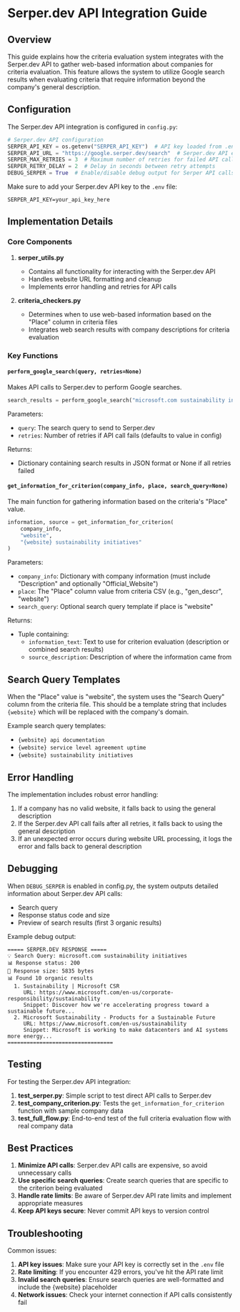 # Serper.dev API Integration Guide

## Overview

This guide explains how the criteria evaluation system integrates with the Serper.dev API to gather web-based information about companies for criteria evaluation. This feature allows the system to utilize Google search results when evaluating criteria that require information beyond the company's general description.

## Configuration

The Serper.dev API integration is configured in `config.py`:

```python
# Serper.dev API configuration
SERPER_API_KEY = os.getenv("SERPER_API_KEY")  # API key loaded from .env file
SERPER_API_URL = "https://google.serper.dev/search"  # Serper.dev API endpoint
SERPER_MAX_RETRIES = 3  # Maximum number of retries for failed API calls
SERPER_RETRY_DELAY = 2  # Delay in seconds between retry attempts
DEBUG_SERPER = True  # Enable/disable debug output for Serper API calls
```

Make sure to add your Serper.dev API key to the `.env` file:

```
SERPER_API_KEY=your_api_key_here
```

## Implementation Details

### Core Components

1. **serper_utils.py**
   - Contains all functionality for interacting with the Serper.dev API
   - Handles website URL formatting and cleanup
   - Implements error handling and retries for API calls

2. **criteria_checkers.py**
   - Determines when to use web-based information based on the "Place" column in criteria files
   - Integrates web search results with company descriptions for criteria evaluation

### Key Functions

#### `perform_google_search(query, retries=None)`

Makes API calls to Serper.dev to perform Google searches.

```python
search_results = perform_google_search("microsoft.com sustainability initiatives")
```

Parameters:
- `query`: The search query to send to Serper.dev
- `retries`: Number of retries if API call fails (defaults to value in config)

Returns:
- Dictionary containing search results in JSON format or None if all retries failed

#### `get_information_for_criterion(company_info, place, search_query=None)`

The main function for gathering information based on the criteria's "Place" value.

```python
information, source = get_information_for_criterion(
    company_info,
    "website",
    "{website} sustainability initiatives"
)
```

Parameters:
- `company_info`: Dictionary with company information (must include "Description" and optionally "Official_Website")
- `place`: The "Place" column value from criteria CSV (e.g., "gen_descr", "website")
- `search_query`: Optional search query template if place is "website"

Returns:
- Tuple containing:
  - `information_text`: Text to use for criterion evaluation (description or combined search results)
  - `source_description`: Description of where the information came from

## Search Query Templates

When the "Place" value is "website", the system uses the "Search Query" column from the criteria file. This should be a template string that includes `{website}` which will be replaced with the company's domain.

Example search query templates:
- `{website} api documentation`
- `{website} service level agreement uptime`
- `{website} sustainability initiatives`

## Error Handling

The implementation includes robust error handling:

1. If a company has no valid website, it falls back to using the general description
2. If the Serper.dev API call fails after all retries, it falls back to using the general description
3. If an unexpected error occurs during website URL processing, it logs the error and falls back to general description

## Debugging

When `DEBUG_SERPER` is enabled in config.py, the system outputs detailed information about Serper.dev API calls:

- Search query
- Response status code and size
- Preview of search results (first 3 organic results)

Example debug output:
```
===== SERPER.DEV RESPONSE =====
💡 Search Query: microsoft.com sustainability initiatives
📊 Response status: 200
📄 Response size: 5835 bytes
📊 Found 10 organic results
  1. Sustainability | Microsoft CSR
     URL: https://www.microsoft.com/en-us/corporate-responsibility/sustainability
     Snippet: Discover how we're accelerating progress toward a sustainable future...
  2. Microsoft Sustainability - Products for a Sustainable Future
     URL: https://www.microsoft.com/en-us/sustainability
     Snippet: Microsoft is working to make datacenters and AI systems more energy...
=================================
```

## Testing

For testing the Serper.dev API integration:

1. **test_serper.py**: Simple script to test direct API calls to Serper.dev
2. **test_company_criterion.py**: Tests the `get_information_for_criterion` function with sample company data
3. **test_full_flow.py**: End-to-end test of the full criteria evaluation flow with real company data

## Best Practices

1. **Minimize API calls**: Serper.dev API calls are expensive, so avoid unnecessary calls
2. **Use specific search queries**: Create search queries that are specific to the criterion being evaluated
3. **Handle rate limits**: Be aware of Serper.dev API rate limits and implement appropriate measures
4. **Keep API keys secure**: Never commit API keys to version control

## Troubleshooting

Common issues:

1. **API key issues**: Make sure your API key is correctly set in the `.env` file
2. **Rate limiting**: If you encounter 429 errors, you've hit the API rate limit
3. **Invalid search queries**: Ensure search queries are well-formatted and include the {website} placeholder
4. **Network issues**: Check your internet connection if API calls consistently fail 